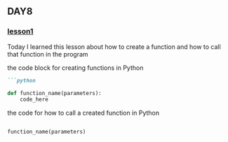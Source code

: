 <h2>DAY8</h2>
<h3><a href ="DAY6/lesson1.py">lesson1</a></h3>
<p>Today I learned this lesson about how to create a function
  and how to call that function in the program
</p>
the code block for creating functions in Python

```markdown
```python

def function_name(parameters):
    code_here
```
the code for how to call a created function in Python

```markdown

function_name(parameters)
```


